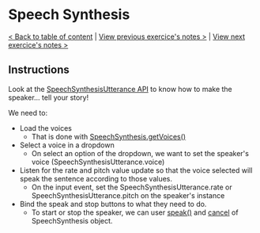 # Speech Synthesis

[< Back to table of content](../README.md) |
[View previous exercice's notes >](../22-Follow.Along.Link.Highlighter/Notes.md) |
[View next exercice's notes >](../24-Sticky.Nav/Notes.md)

## Instructions

Look at the [SpeechSynthesisUtterance API](https://developer.mozilla.org/en-US/docs/Web/API/SpeechSynthesisUtterance) to know how to make the speaker... tell your story!

We need to:

- Load the voices
  - That is done with [SpeechSynthesis.getVoices()](https://developer.mozilla.org/en-US/docs/Web/API/SpeechSynthesis/getVoices)
- Select a voice in a dropdown
  - On select an option of the dropdown, we want to set the speaker's voice (SpeechSynthesisUtterance.voice)
- Listen for the rate and pitch value update so that the voice selected will speak the sentence according to those values.
  - On the input event, set the SpeechSynthesisUtterance.rate or SpeechSynthesisUtterance.pitch on the speaker's instance
- Bind the speak and stop buttons to what they need to do.
  - To start or stop the speaker, we can user [speak()](https://developer.mozilla.org/en-US/docs/Web/API/SpeechSynthesis/speak) and [cancel](https://developer.mozilla.org/en-US/docs/Web/API/SpeechSynthesis/cancel) of SpeechSynthesis object.

